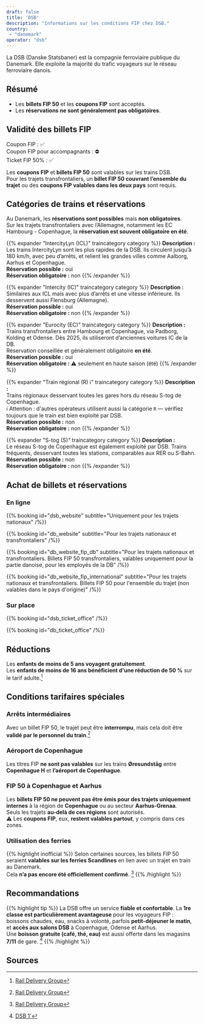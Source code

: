 ```yaml
---
draft: false
title: 'DSB'
description: "Informations sur les conditions FIP chez DSB."
country:
 - "danemark"
operator: "dsb"
---
```


La DSB (Danske Statsbaner) est la compagnie ferroviaire publique du Danemark. Elle exploite la majorité du trafic voyageurs sur le réseau ferroviaire danois.

## Résumé
- Les **billets FIP 50** et les **coupons FIP** sont acceptés.
- Les **réservations ne sont généralement pas obligatoires**.

## Validité des billets FIP
Coupon FIP : ✅ \
Coupon FIP pour accompagnants : ⛔ \
Ticket FIP 50% : ✅

Les **coupons FIP** et **billets FIP 50** sont valables sur les trains DSB. \
Pour les trajets transfrontaliers, un **billet FIP 50 couvrant l’ensemble du trajet** ou des **coupons FIP valables dans les deux pays** sont requis.

## Catégories de trains et réservations

Au Danemark, les **réservations sont possibles** mais **non obligatoires**. \
Sur les trajets transfrontaliers avec l’Allemagne, notamment les EC Hambourg - Copenhague, la **réservation est souvent obligatoire en été**.

{{% expander "IntercityLyn (ICL)" traincategory category %}}
**Description :** \
Les trains IntercityLyn sont les plus rapides de la DSB. Ils circulent jusqu’à 180 km/h, avec peu d’arrêts, et relient les grandes villes comme Aalborg, Aarhus et Copenhague. \
**Réservation possible :** oui \
**Réservation obligatoire :** non
{{% /expander %}}

{{% expander "Intercity (IC)" traincategory category %}}
**Description :** \
Similaires aux ICL mais avec plus d’arrêts et une vitesse inférieure. Ils desservent aussi Flensburg (Allemagne). \
**Réservation possible :** oui \
**Réservation obligatoire :** non
{{% /expander %}}

{{% expander "Eurocity (EC)" traincategory category %}}
**Description :** \
Trains transfrontaliers entre Hambourg et Copenhague, via Padborg, Kolding et Odense. Dès 2025, ils utiliseront d’anciennes voitures IC de la DB. \
Réservation conseillée et généralement obligatoire **en été**. \
**Réservation possible :** oui \
**Réservation obligatoire :** ⚠️ seulement en haute saison (été)
{{% /expander %}}

{{% expander "Train régional (R) ℹ️" traincategory category %}}
**Description :** \
Trains régionaux desservant toutes les gares hors du réseau S-tog de Copenhague. \
ℹ️ Attention : d'autres opérateurs utilisent aussi la catégorie `R` — vérifiez toujours que le train est bien exploité par DSB. \
**Réservation possible :** non \
**Réservation obligatoire :** non
{{% /expander %}}

{{% expander "S-tog (S)" traincategory category %}}
**Description :** \
Le réseau S-tog de Copenhague est également exploité par DSB. Trains fréquents, desservant toutes les stations, comparables aux RER ou S-Bahn. \
**Réservation possible :** non \
**Réservation obligatoire :** non
{{% /expander %}}

## Achat de billets et réservations

### En ligne

{{% booking id="dsb_website"
    subtitle="Uniquement pour les trajets nationaux"
/%}}

{{% booking id="db_website"
    subtitle="Pour les trajets nationaux et transfrontaliers"
/%}}

{{% booking id="db_website_fip_db"
    subtitle="Pour les trajets nationaux et transfrontaliers. Billets FIP 50 transfrontaliers, valables uniquement pour la partie danoise, pour les employés de la DB"
/%}}

{{% booking id="db_website_fip_international"
    subtitle="Pour les trajets nationaux et transfrontaliers. Billets FIP 50 pour l'ensemble du trajet (non valables dans le pays d'origine)"
/%}}

### Sur place

{{% booking id="dsb_ticket_office" /%}}

{{% booking id="db_ticket_office" /%}}

## Réductions

Les **enfants de moins de 5 ans voyagent gratuitement**. \
Les **enfants de moins de 16 ans bénéficient d'une réduction de 50 %** sur le tarif adulte.[^1]

## Conditions tarifaires spéciales

### Arrêts intermédiaires

Avec un billet FIP 50, le trajet peut être **interrompu**, mais cela doit être **validé par le personnel du train**.[^1]

### Aéroport de Copenhague

Les titres FIP **ne sont pas valables** sur les trains **Øresundståg** entre **Copenhague H** et **l’aéroport de Copenhague**.

### FIP 50 à Copenhague et Aarhus

Les **billets FIP 50 ne peuvent pas être émis pour des trajets uniquement internes** à la région de **Copenhague** ou au secteur **Aarhus-Grenaa**. \
Seuls les trajets **au-delà de ces régions** sont autorisés. \
⚠️ Les **coupons FIP**, eux, **restent valables partout**, y compris dans ces zones.

### Utilisation des ferries

{{% highlight inofficial %}}
Selon certaines sources, les billets FIP 50 seraient **valables sur les ferries Scandlines** en lien avec un trajet en train au Danemark. \
Cela **n’a pas encore été officiellement confirmé**. [^1]
{{% /highlight %}}

## Recommandations

{{% highlight tip %}}
La DSB offre un service **fiable et confortable**. La **1re classe est particulièrement avantageuse** pour les voyageurs FIP : \
boissons chaudes, eau, snacks à volonté, parfois **petit-déjeuner le matin**, et **accès aux salons DSB** à Copenhague, Odense et Aarhus. \
Une **boisson gratuite (café, thé, eau)** est aussi offerte dans les magasins **7/11** de gare. [^2]
{{% /highlight %}}

## Sources

[^1]: [Rail Delivery Group](https://www.raildeliverygroup.com/rst/europe-and-fip.html#Tips)
[^2]: [DSB 1'](https://www.dsb.dk/find-produkter-og-services/dsb-1-billetter/dsb-1-tillaeg/)
